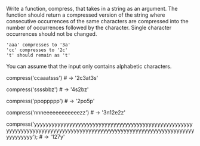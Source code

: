 Write a function, compress, that takes in a string as an argument. 
The function should return a compressed version of the string where consecutive occurrences of the same characters are compressed into the number of occurrences followed by the character.
Single character occurrences should not be changed.

```
'aaa' compresses to '3a'
'cc' compresses to '2c'
't' should remain as 't'
```

You can assume that the input only contains alphabetic characters.


compress('ccaaatsss') # -> '2c3at3s'

compress('ssssbbz') # -> '4s2bz'

compress('ppoppppp') # -> '2po5p'

compress('nnneeeeeeeeeeeezz') # -> '3n12e2z'

compress('yyyyyyyyyyyyyyyyyyyyyyyyyyyyyyyyyyyyyyyyyyyyyyyyyyyyyyyyyyyyyyyyyyyyyyyyyyyyyyyyyyyyyyyyyyyyyyyyyyyyyyyyyyyyyyyyyyyyyyyyyyyyyyy'); # -> '127y'




